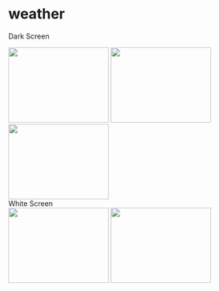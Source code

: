 # weather
Dark Screen

<img src= "https://github.com/user-attachments/assets/b2ba244d-2a14-46a5-b5ad-5c2751a4b71e" height = 150 width = 200 >
<img src= "https://github.com/user-attachments/assets/b254016d-c8c9-490f-965d-dfc9a5c50e75" height = 150 width = 200 >
<img src= "https://github.com/user-attachments/assets/f094c1f0-7eeb-406a-b9ff-5e7f6405b830" height = 150 width = 200 >
<br>
White Screen
<br>
<img src= "https://github.com/user-attachments/assets/410b00fc-42b1-454a-898b-a7f46931ebd9" height = 150 width = 200 >
<img src= "https://github.com/user-attachments/assets/ff413655-fda6-4561-a7ad-871ea632f4de" height = 150 width = 200 >
